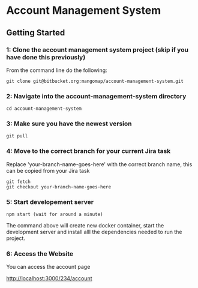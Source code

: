 # Account Management System 

## Getting Started

### 1: Clone the account management system project (skip if you have done this previously)

From the command line do the following:

```
git clone git@bitbucket.org:mangomap/account-management-system.git
```

### 2: Navigate into the account-management-system directory 

```
cd account-management-system
```

### 3: Make sure you have the newest version

```
git pull
```

### 4: Move to the correct branch for your current Jira task

Replace 'your-branch-name-goes-here' with the correct branch name, this can be copied from your Jira task
```
git fetch
git checkout your-branch-name-goes-here
```

### 5: Start developement server 

```
npm start (wait for around a minute)
```
The command above will create new docker container, start the development server and install alll the dependencies needed to run the project.

### 6: Access the Website

You can access the account page  

[http://localhost:3000/234/account](http://localhost:3000/234/account)
